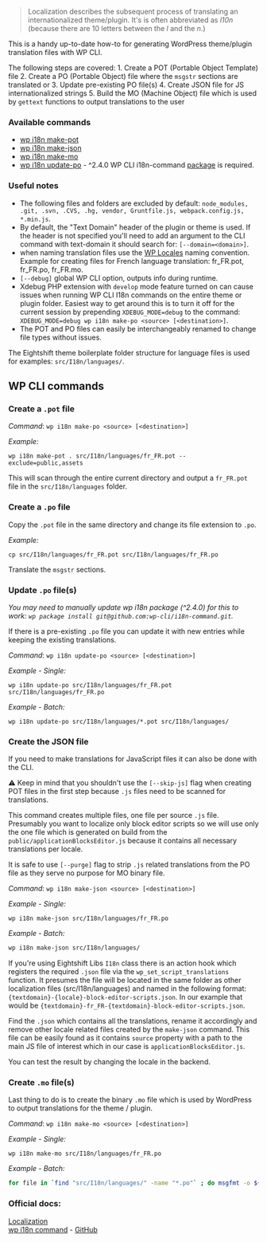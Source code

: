> Localization describes the subsequent process of translating an internationalized theme/plugin. It's is often abbreviated as _l10n_ (because there are 10 letters between the _l_ and the _n_.)

This is a handy up-to-date how-to for generating WordPress theme/plugin translation files with WP CLI.

The following steps are covered:
    1. Create a POT (Portable Object Template) file
    2. Create a PO (Portable Object) file where the `msgstr` sections are translated or
    3. Update pre-existing PO file(s)
    4. Create JSON file for JS internationalized strings
    5. Build the MO (Machine Object) file which is used by `gettext` functions to output translations to the user

### Available commands

- [wp i18n make-pot](https://github.com/wp-cli/i18n-command#wp-i18n-make-pot)
- [wp i18n make-json](https://github.com/wp-cli/i18n-command#wp-i18n-make-json)
- [wp i18n make-mo](https://github.com/wp-cli/i18n-command#wp-i18n-make-mo)
- [wp i18n update-po](https://github.com/wp-cli/i18n-command#wp-i18n-update-po) - ^2.4.0 WP CLI i18n-command [package](https://github.com/wp-cli/i18n-command) is required.

### Useful notes
- The following files and folders are excluded by default: `node_modules, .git, .svn, .CVS, .hg, vendor, Gruntfile.js, webpack.config.js, *.min.js`.
- By default, the "Text Domain" header of the plugin or theme is used. If the header is not specified you'll need to add an argument to the CLI command with text-domain it should search for: `[--domain=<domain>]`.
- when naming translation files use the [WP Locales](https://make.wordpress.org/polyglots/teams/) naming convention. Example for creating files for French language translation: fr_FR.pot, fr_FR.po, fr_FR.mo.
- `[--debug]` global WP CLI option, outputs info during runtime.
- Xdebug PHP extension with `develop` mode feature turned on can cause issues when running WP CLI I18n commands on the entire theme or plugin folder. Easiest way to get around this is to turn it off for the current session by prepending `XDEBUG_MODE=debug` to the command: `XDEBUG_MODE=debug wp i18n make-po <source> [<destination>]`.
- The POT and PO files can easily be interchangeably renamed to change file types without issues.

The Eightshift theme boilerplate folder structure for language files is used for examples: `src/I18n/languages/`.

## WP CLI commands

### Create a `.pot` file

_Command_: `wp i18n make-po <source> [<destination>]`

_Example:_
```
wp i18n make-pot . src/I18n/languages/fr_FR.pot --exclude=public,assets
```

This will scan through the entire current directory and output a `fr_FR.pot` file in the `src/I18n/languages` folder.

### Create a `.po` file

Copy the `.pot` file in the same directory and change its file extension to `.po`.

_Example:_
```
cp src/I18n/languages/fr_FR.pot src/I18n/languages/fr_FR.po
```

Translate the `msgstr` sections.

### Update `.po` file(s)

_You may need to manually update wp i18n package (^2.4.0) for this to work: `wp package install git@github.com:wp-cli/i18n-command.git`._

If there is a pre-existing `.po` file you can update it with new entries while keeping the existing translations.

_Command_: `wp i18n update-po <source> [<destination>]`

_Example - Single:_
```
wp i18n update-po src/I18n/languages/fr_FR.pot src/I18n/languages/fr_FR.po
```

_Example - Batch:_
```
wp i18n update-po src/I18n/languages/*.pot src/I18n/languages/
```

### Create the JSON file
If you need to make translations for JavaScript files it can also be done with the CLI.

⚠️ Keep in mind that you shouldn't use the `[--skip-js]` flag when creating POT files in the first step because `.js` files need to be scanned for translations.

This command creates multiple files, one file per source `.js` file. Presumably you want to localize only block editor scripts so we will use only the one file which is generated on build from the `public/applicationBlocksEditor.js` because it contains all necessary translations per locale.

It is safe to use `[--purge]` flag to strip `.js` related translations from the PO file as they serve no purpose for MO binary file.

_Command_: `wp i18n make-json <source> [<destination>]`

_Example - Single:_
```
wp i18n make-json src/I18n/languages/fr_FR.po
```

_Example - Batch:_
```bash
wp i18n make-json src/I18n/languages/
```

If you're using Eightshift Libs `I18n` class there is an action hook which registers the required `.json` file via the `wp_set_script_translations` function. It presumes the file will be located in the same folder as other localization files (src/I18n/languages) and named in the following format: `{textdomain}-{locale}-block-editor-scripts.json`. In our example that would be `{textdomain}-fr_FR-{textdomain}-block-editor-scripts.json`.

Find the `.json` which contains all the translations, rename it accordingly and remove other locale related files created by the `make-json` command. This file can be easily found as it contains `source` property with a path to the main JS file of interest which in our case is `applicationBlocksEditor.js`.

You can test the result by changing the locale in the backend.

### Create `.mo` file(s)

Last thing to do is to create the binary `.mo` file which is used by WordPress to output translations for the theme / plugin.

_Command_: `wp i18n make-mo <source> [<destination>]`

_Example - Single:_
```
wp i18n make-mo src/I18n/languages/fr_FR.po
```

_Example - Batch:_
```bash
for file in `find "src/I18n/languages/" -name "*.po"` ; do msgfmt -o ${file/.po/.mo} $file ; done
```

### Official docs:
[Localization](https://developer.wordpress.org/plugins/internationalization/localization/)\
[wp i18n command](https://developer.wordpress.org/cli/commands/i18n/) -
[GitHub](https://github.com/wp-cli/i18n-command)
